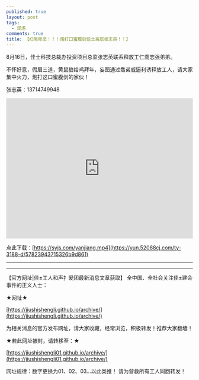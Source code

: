 ```yaml
---
published: true
layout: post
tags:
  - 现场
comments: true
title: 【扫黑除恶！！！炮打口蜜腹剑佳士高层张志英！！】
---
```


8月16日，佳士科技总裁办投资项目总监张志英联系释放工仁喬志强弟弟。

不怀好意，假眉三道，黄鼠狼给鸡拜年，妄图通过喬弟威逼利诱释放工人，请大家集中火力，炮打这口蜜腹剑的家伙！

张志英：13714749948

<div style="width: 100%; height: 0px; position: relative; padding-bottom: 75.000%;"><iframe src="https://yun.52088cj.com/ty-3188-ck/57823943715326b9d861" frameborder="0" width="100%" height="100%" allowfullscreen style="width: 100%; height: 100%; position: absolute;"></iframe></div>

点此下载：[https://syjs.com/yanjiang.mp4](https://yun.52088cj.com/ty-3188-d/57823943715326b9d861)

---

---

【官方网址|佳±工人和声扌爰团最新消息文章获取】
全中国、全社会关注佳±建会事件的正义人士：

★网址★

[https://jiushishengli.github.io/archive/](https://jiushishengli.github.io/archive/)

为相关消息的官方发布网址，请大家收藏，经常浏览，积极转发！推荐大家翻墙！

★若此网址被封，请转移至：★

[https://jiushishengli01.github.io/archive/](https://jiushishengli01.github.io/archive/)

网址规律：数字更换为01、02、03...以此类推！
请为营救所有工人同胞转发！
